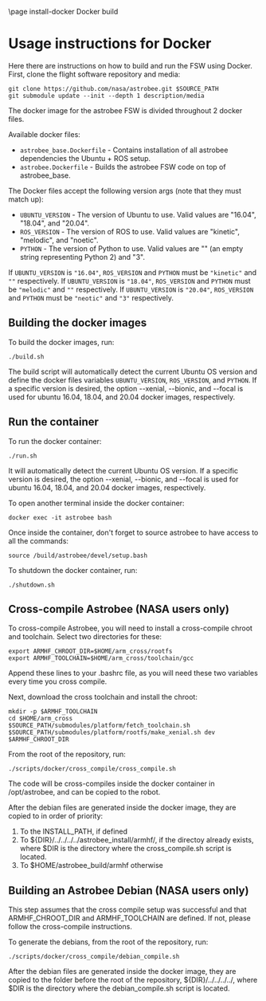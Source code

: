 \page install-docker Docker build

# Usage instructions for Docker

Here there are instructions on how to build and run the FSW using Docker.
First, clone the flight software repository and media:

    git clone https://github.com/nasa/astrobee.git $SOURCE_PATH
    git submodule update --init --depth 1 description/media

The docker image for the astrobee FSW is divided throughout 2 docker files. 

Available docker files:

- `astrobee_base.Dockerfile` - Contains installation of all astrobee dependencies the Ubuntu + ROS setup.
- `astrobee.Dockerfile` - Builds the astrobee FSW code on top of astrobee_base.

The Docker files accept the following version args (note that they must match up):

- `UBUNTU_VERSION` - The version of Ubuntu to use. Valid values are "16.04", "18.04", and "20.04".
- `ROS_VERSION` - The version of ROS to use. Valid values are "kinetic", "melodic", and "noetic".
- `PYTHON` - The version of Python to use. Valid values are "" (an empty string representing Python 2) and "3".

If `UBUNTU_VERSION` is `"16.04"`, `ROS_VERSION` and `PYTHON` must be `"kinetic"` and `""` respectively.
If `UBUNTU_VERSION` is `"18.04"`, `ROS_VERSION` and `PYTHON` must be `"melodic"` and `""` respectively.
If `UBUNTU_VERSION` is `"20.04"`, `ROS_VERSION` and `PYTHON` must be `"neotic"` and `"3"` respectively.


## Building the docker images

To build the docker images, run:
    
    ./build.sh
The build script will automatically detect the current Ubuntu OS version and define the docker files variables
`UBUNTU_VERSION`, `ROS_VERSION`, and `PYTHON`. If a specific version is desired, the option --xenial, --bionic,
and --focal is used for ubuntu 16.04, 18.04, and 20.04 docker images, respectively.

## Run the container

To run the docker container:

    ./run.sh
It will automatically detect the current Ubuntu OS version. If a specific version is desired, the option
--xenial, --bionic, and --focal is used for ubuntu 16.04, 18.04, and 20.04 docker images, respectively.

To open another terminal inside the docker container:

    docker exec -it astrobee bash

Once inside the container, don't forget to source astrobee to have access to all the commands:

	source /build/astrobee/devel/setup.bash

To shutdown the docker container, run:

    ./shutdown.sh


## Cross-compile Astrobee (NASA users only)

To cross-compile Astrobee, you will need
to install a cross-compile chroot and toolchain. Select two directories for
these:

    export ARMHF_CHROOT_DIR=$HOME/arm_cross/rootfs
    export ARMHF_TOOLCHAIN=$HOME/arm_cross/toolchain/gcc

Append these lines to your .bashrc file, as you will need these two variables
every time you cross compile.

Next, download the cross toolchain and install the chroot:

    mkdir -p $ARMHF_TOOLCHAIN
    cd $HOME/arm_cross
    $SOURCE_PATH/submodules/platform/fetch_toolchain.sh
    $SOURCE_PATH/submodules/platform/rootfs/make_xenial.sh dev $ARMHF_CHROOT_DIR

From the root of the repository, run:

    ./scripts/docker/cross_compile/cross_compile.sh

The code will be cross-compiles inside the docker container in /opt/astrobee, and
can be copied to the robot.

After the debian files are generated inside the docker image, they are copied to
in order of priority:
1) To the INSTALL_PATH, if defined
2) To ${DIR}/../../../../astrobee_install/armhf/, if the directoy already exists,
where $DIR is the directory where the cross_compile.sh script is located.
3) To $HOME/astrobee_build/armhf otherwise

## Building an Astrobee Debian (NASA users only)

This step assumes that the cross compile setup was successful and that ARMHF_CHROOT_DIR
and ARMHF_TOOLCHAIN are defined. If not, please follow the cross-compile instructions.

To generate the debians, from the root of the repository, run:

    ./scripts/docker/cross_compile/debian_compile.sh

After the debian files are generated inside the docker image, they are copied to the
folder before the root of the repository, ${DIR}/../../../../, where $DIR is the directory where the debian_compile.sh script is located.